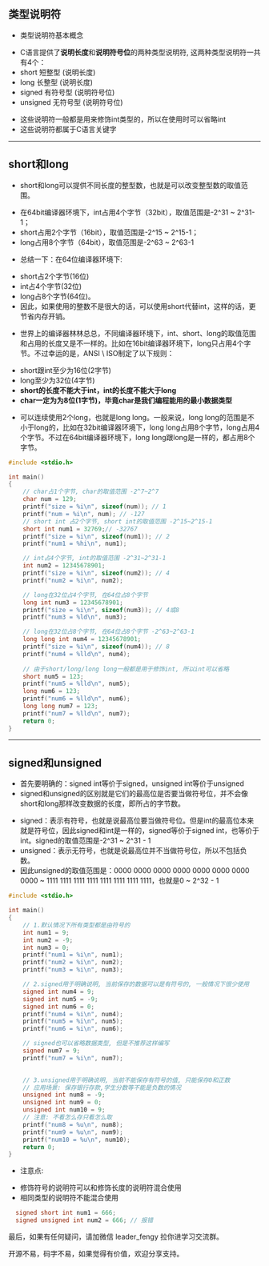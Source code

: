 ## 类型说明符

- 类型说明符基本概念

+ C语言提供了**说明长度**和**说明符号位**的两种类型说明符, 这两种类型说明符一共有4个：
+ short 短整型 (说明长度) 
+ long 长整型 (说明长度)
+ signed 有符号型 (说明符号位)
+ unsigned 无符号型 (说明符号位)

- 这些说明符一般都是用来修饰int类型的，所以在使用时可以省略int
- 这些说明符都属于C语言关键字

---

## short和long

- short和long可以提供不同长度的整型数，也就是可以改变整型数的取值范围。

+ 在64bit编译器环境下，int占用4个字节（32bit），取值范围是-2^31 ~ 2^31-1；
+ short占用2个字节（16bit），取值范围是-2^15 ~ 2^15-1；
+ long占用8个字节（64bit），取值范围是-2^63 ~ 2^63-1

- 总结一下：在64位编译器环境下:

+ short占2个字节(16位)
+ int占4个字节(32位)
+ long占8个字节(64位)。
+ 因此，如果使用的整数不是很大的话，可以使用short代替int，这样的话，更节省内存开销。

- 世界上的编译器林林总总，不同编译器环境下，int、short、long的取值范围和占用的长度又是不一样的。比如在16bit编译器环境下，long只占用4个字节。不过幸运的是，ANSI \ ISO制定了以下规则：

+ short跟int至少为16位(2字节)
+ long至少为32位(4字节)
+ **short的长度不能大于int，int的长度不能大于long**
+ **char一定为为8位(1字节)，毕竟char是我们编程能用的最小数据类型**

- 可以连续使用2个long，也就是long long。一般来说，long long的范围是不小于long的，比如在32bit编译器环境下，long long占用8个字节，long占用4个字节。不过在64bit编译器环境下，long long跟long是一样的，都占用8个字节。

```c
#include <stdio.h>

int main()
{
    // char占1个字节, char的取值范围 -2^7~2^7
    char num = 129;
    printf("size = %i\n", sizeof(num)); // 1
    printf("num = %i\n", num); // -127
    // short int 占2个字节, short int的取值范围 -2^15~2^15-1
    short int num1 = 32769;// -32767
    printf("size = %i\n", sizeof(num1)); // 2
    printf("num1 = %hi\n", num1);

    // int占4个字节, int的取值范围 -2^31~2^31-1
    int num2 = 12345678901;
    printf("size = %i\n", sizeof(num2)); // 4
    printf("num2 = %i\n", num2);

    // long在32位占4个字节, 在64位占8个字节
    long int num3 = 12345678901;
    printf("size = %i\n", sizeof(num3)); // 4或8
    printf("num3 = %ld\n", num3);

    // long在32位占8个字节, 在64位占8个字节 -2^63~2^63-1
    long long int num4 = 12345678901;
    printf("size = %i\n", sizeof(num4)); // 8
    printf("num4 = %lld\n", num4);
    
    // 由于short/long/long long一般都是用于修饰int, 所以int可以省略
    short num5 = 123;
    printf("num5 = %lld\n", num5);
    long num6 = 123;
    printf("num6 = %lld\n", num6);
    long long num7 = 123;
    printf("num7 = %lld\n", num7);
    return 0;
}
```

---

## signed和unsigned

- 首先要明确的：signed int等价于signed，unsigned int等价于unsigned
- signed和unsigned的区别就是它们的最高位是否要当做符号位，并不会像short和long那样改变数据的长度，即所占的字节数。

+ signed：表示有符号，也就是说最高位要当做符号位。但是int的最高位本来就是符号位，因此signed和int是一样的，signed等价于signed int，也等价于int。signed的取值范围是-2^31 ~ 2^31 - 1
+ unsigned：表示无符号，也就是说最高位并不当做符号位，所以不包括负数。
+ 因此unsigned的取值范围是：0000 0000 0000 0000 0000 0000 0000 0000 ~ 1111 1111 1111 1111 1111 1111 1111 1111，也就是0 ~ 2^32 - 1

```c
#include <stdio.h>

int main()
{
    // 1.默认情况下所有类型都是由符号的
    int num1 = 9;
    int num2 = -9;
    int num3 = 0;
    printf("num1 = %i\n", num1);
    printf("num2 = %i\n", num2);
    printf("num3 = %i\n", num3);

    // 2.signed用于明确说明, 当前保存的数据可以是有符号的, 一般情况下很少使用
    signed int num4 = 9;
    signed int num5 = -9;
    signed int num6 = 0;
    printf("num4 = %i\n", num4);
    printf("num5 = %i\n", num5);
    printf("num6 = %i\n", num6);

    // signed也可以省略数据类型, 但是不推荐这样编写
    signed num7 = 9;
    printf("num7 = %i\n", num7);
   

    // 3.unsigned用于明确说明, 当前不能保存有符号的值, 只能保存0和正数
    // 应用场景: 保存银行存款,学生分数等不能是负数的情况
    unsigned int num8 = -9;
    unsigned int num9 = 0;
    unsigned int num10 = 9;
    // 注意: 不看怎么存只看怎么取
    printf("num8 = %u\n", num8);
    printf("num9 = %u\n", num9);
    printf("num10 = %u\n", num10);
    return 0;
}
```

- 注意点:

+ 修饰符号的说明符可以和修饰长度的说明符混合使用
+ 相同类型的说明符不能混合使用

```c
  signed short int num1 = 666;
  signed unsigned int num2 = 666; // 报错
```

最后，如果有任何疑问，请加微信 leader_fengy 拉你进学习交流群。

开源不易，码字不易，如果觉得有价值，欢迎分享支持。